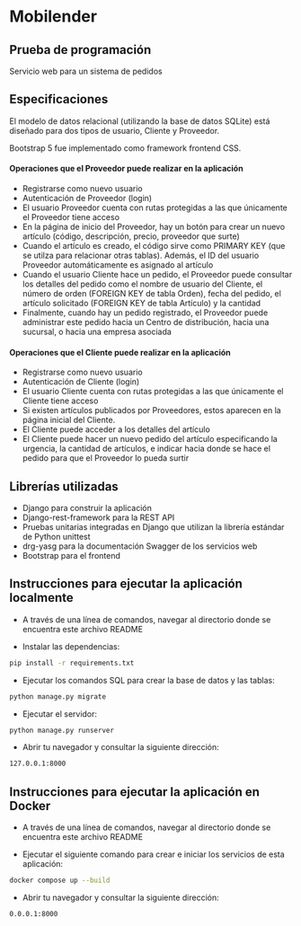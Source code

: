 # Mobilender
## Prueba de programación

Servicio web para un sistema de pedidos

## Especificaciones

El modelo de datos relacional (utilizando la base de datos SQLite) está diseñado para dos tipos de usuario, Cliente y Proveedor.

Bootstrap 5 fue implementado como framework frontend CSS.

#### Operaciones que el Proveedor puede realizar en la aplicación

- Registrarse como nuevo usuario
- Autenticación de Proveedor (login)
- El usuario Proveedor cuenta con rutas protegidas a las que únicamente el Proveedor tiene acceso
- En la página de inicio del Proveedor, hay un botón para crear un nuevo artículo (código, descripción, precio, proveedor que surte)
- Cuando el artículo es creado, el código sirve como PRIMARY KEY (que se utilza para relacionar otras tablas). Además, el ID del usuario Proveedor automáticamente es asignado al artículo
- Cuando el usuario Cliente hace un pedido, el Proveedor puede consultar los detalles del pedido como el nombre de usuario del Cliente, el número de orden (FOREIGN KEY de tabla Orden), fecha del pedido, el artículo solicitado (FOREIGN KEY de tabla Artículo) y la cantidad
- Finalmente, cuando hay un pedido registrado, el Proveedor puede administrar este pedido hacia un Centro de distribución, hacia una sucursal, o hacia una empresa asociada

#### Operaciones que el Cliente puede realizar en la aplicación

- Registrarse como nuevo usuario
- Autenticación de Cliente (login)
- El usuario Cliente cuenta con rutas protegidas a las que únicamente el Cliente tiene acceso
- Si existen artículos publicados por Proveedores, estos aparecen en la página inicial del Cliente.
- El Cliente puede acceder a los detalles del artículo
- El Cliente puede hacer un nuevo pedido del artículo especificando la urgencia, la cantidad de artículos, e indicar hacia donde se hace el pedido para que el Proveedor lo pueda surtir

## Librerías utilizadas

- Django para construir la aplicación
- Django-rest-framework para la REST API
- Pruebas unitarias integradas en Django que utilizan la librería estándar de Python unittest 
- drg-yasg para la documentación Swagger de los servicios web
- Bootstrap para el frontend

## Instrucciones para ejecutar la aplicación localmente

- A través de una línea de comandos, navegar al directorio donde se encuentra este archivo README

- Instalar las dependencias:

```sh
pip install -r requirements.txt
```

- Ejecutar los comandos SQL para crear la base de datos y las tablas:

```sh
python manage.py migrate
```

- Ejecutar el servidor:

```sh
python manage.py runserver
```

- Abrir tu navegador y consultar la siguiente dirección:

```sh
127.0.0.1:8000
```

## Instrucciones para ejecutar la aplicación en Docker

- A través de una línea de comandos, navegar al directorio donde se encuentra este archivo README

- Ejecutar el siguiente comando para crear e iniciar los servicios de esta aplicación:

```sh
docker compose up --build
```

- Abrir tu navegador y consultar la siguiente dirección:

```sh
0.0.0.1:8000
```
